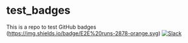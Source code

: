 # test_badges
This is a repo to test GitHub badges
(https://img.shields.io/badge/E2E%20runs-2878-orange.svg)
[![Slack](https://img.shields.io/badge/chat!-slack-ff1493.svg?style=flat-square)]( https://mayadata-team.slack.com/messages/C6Q8Y1EN7/)
